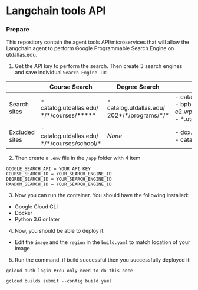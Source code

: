 # Langchain tools API

### Prepare
This repository contain the agent tools API/microservices that will allow the Langchain agent to 
perform Google Programmable Search Engine on utdallas.edu.

1. Get the API key to perform the search. Then create 3 search engines and save individual `Search Engine ID`:

|                | Course Search                                   | Degree Search              | Random Search                                        |
|----------------|-------------------------------------------------|----------------------------|------------------------------------------------------|
| Search sites   | - catalog.utdallas.edu/<br/>\*/\*/courses/***** | - catalog.utdallas.edu/<br/>202*/\*/programs/\*/* | - catalog.utdallas.edu/\*/\*/home/* <br/> - bpb-us-e2.wpmucdn.com/sites.utdallas.edu/* <br/> - \*.utdallas.edu/* |
| Excluded sites | - catalog.utdallas.edu/<br/>\*/\*/courses/school/*   | *None*     | - dox.utdallas.edu/syl*<br/>- catalog.utdallas.edu/* |

2. Then create a `.env` file in the `/app` folder with 4 item
```aidl
GOOGLE_SEARCH_API = YOUR_API_KEY
COURSE_SEARCH_ID = YOUR_SEARCH_ENGINE_ID
DEGREE_SEARCH_ID = YOUR_SEARCH_ENGINE_ID
RANDOM_SEARCH_ID = YOUR_SEARCH_ENGINE_ID
```

3. Now you can run the container. You should have the following installed:
- Google Cloud CLI
- Docker
- Python 3.6 or later

4. Now, you should be able to deploy it.
- Edit the `image` and the `region` in the `build.yaml` to match location of your image

5. Run the command, if build successful then you successfully deployed it:
```aidl
gcloud auth login #You only need to do this once

gcloud builds submit --config build.yaml
```
